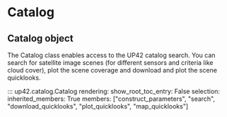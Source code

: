 # Catalog

## Catalog object

The Catalog class enables access to the UP42 catalog search. You can search
for satellite image scenes (for different sensors and criteria like cloud cover),
plot the scene coverage and download and plot the scene quicklooks.


::: up42.catalog.Catalog
    rendering:
        show_root_toc_entry: False
    selection:
        inherited_members: True
        members: ["construct_parameters", "search", "download_quicklooks", "plot_quicklooks", "map_quicklooks"]
        